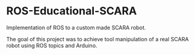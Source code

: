# ROS-Educational-SCARA
Implementation of ROS to a custom made SCARA robot.

The goal of this project was to achieve tool manipulation of a real SCARA robot using ROS topics and Arduino.
